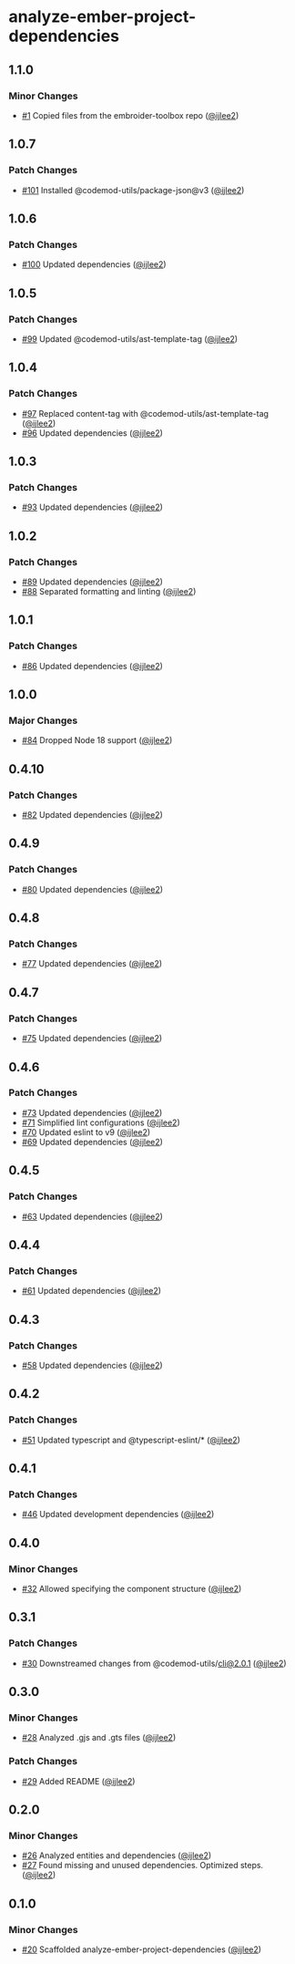 # analyze-ember-project-dependencies

## 1.1.0

### Minor Changes

- [#1](https://github.com/ijlee2/analyze-ember-project-dependencies/pull/1) Copied files from the embroider-toolbox repo ([@ijlee2](https://github.com/ijlee2))

## 1.0.7

### Patch Changes

- [#101](https://github.com/ijlee2/create-v2-addon-repo/pull/101) Installed @codemod-utils/package-json@v3 ([@ijlee2](https://github.com/ijlee2))

## 1.0.6

### Patch Changes

- [#100](https://github.com/ijlee2/create-v2-addon-repo/pull/100) Updated dependencies ([@ijlee2](https://github.com/ijlee2))

## 1.0.5

### Patch Changes

- [#99](https://github.com/ijlee2/create-v2-addon-repo/pull/99) Updated @codemod-utils/ast-template-tag ([@ijlee2](https://github.com/ijlee2))

## 1.0.4

### Patch Changes

- [#97](https://github.com/ijlee2/create-v2-addon-repo/pull/97) Replaced content-tag with @codemod-utils/ast-template-tag ([@ijlee2](https://github.com/ijlee2))
- [#96](https://github.com/ijlee2/create-v2-addon-repo/pull/96) Updated dependencies ([@ijlee2](https://github.com/ijlee2))

## 1.0.3

### Patch Changes

- [#93](https://github.com/ijlee2/create-v2-addon-repo/pull/93) Updated dependencies ([@ijlee2](https://github.com/ijlee2))

## 1.0.2

### Patch Changes

- [#89](https://github.com/ijlee2/create-v2-addon-repo/pull/89) Updated dependencies ([@ijlee2](https://github.com/ijlee2))
- [#88](https://github.com/ijlee2/create-v2-addon-repo/pull/88) Separated formatting and linting ([@ijlee2](https://github.com/ijlee2))

## 1.0.1

### Patch Changes

- [#86](https://github.com/ijlee2/create-v2-addon-repo/pull/86) Updated dependencies ([@ijlee2](https://github.com/ijlee2))

## 1.0.0

### Major Changes

- [#84](https://github.com/ijlee2/create-v2-addon-repo/pull/84) Dropped Node 18 support ([@ijlee2](https://github.com/ijlee2))

## 0.4.10

### Patch Changes

- [#82](https://github.com/ijlee2/create-v2-addon-repo/pull/82) Updated dependencies ([@ijlee2](https://github.com/ijlee2))

## 0.4.9

### Patch Changes

- [#80](https://github.com/ijlee2/create-v2-addon-repo/pull/80) Updated dependencies ([@ijlee2](https://github.com/ijlee2))

## 0.4.8

### Patch Changes

- [#77](https://github.com/ijlee2/create-v2-addon-repo/pull/77) Updated dependencies ([@ijlee2](https://github.com/ijlee2))

## 0.4.7

### Patch Changes

- [#75](https://github.com/ijlee2/create-v2-addon-repo/pull/75) Updated dependencies ([@ijlee2](https://github.com/ijlee2))

## 0.4.6

### Patch Changes

- [#73](https://github.com/ijlee2/create-v2-addon-repo/pull/73) Updated dependencies ([@ijlee2](https://github.com/ijlee2))
- [#71](https://github.com/ijlee2/create-v2-addon-repo/pull/71) Simplified lint configurations ([@ijlee2](https://github.com/ijlee2))
- [#70](https://github.com/ijlee2/create-v2-addon-repo/pull/70) Updated eslint to v9 ([@ijlee2](https://github.com/ijlee2))
- [#69](https://github.com/ijlee2/create-v2-addon-repo/pull/69) Updated dependencies ([@ijlee2](https://github.com/ijlee2))

## 0.4.5

### Patch Changes

- [#63](https://github.com/ijlee2/create-v2-addon-repo/pull/63) Updated dependencies ([@ijlee2](https://github.com/ijlee2))

## 0.4.4

### Patch Changes

- [#61](https://github.com/ijlee2/create-v2-addon-repo/pull/61) Updated dependencies ([@ijlee2](https://github.com/ijlee2))

## 0.4.3

### Patch Changes

- [#58](https://github.com/ijlee2/create-v2-addon-repo/pull/58) Updated dependencies ([@ijlee2](https://github.com/ijlee2))

## 0.4.2

### Patch Changes

- [#51](https://github.com/ijlee2/create-v2-addon-repo/pull/51) Updated typescript and @typescript-eslint/\* ([@ijlee2](https://github.com/ijlee2))

## 0.4.1

### Patch Changes

- [#46](https://github.com/ijlee2/create-v2-addon-repo/pull/46) Updated development dependencies ([@ijlee2](https://github.com/ijlee2))

## 0.4.0

### Minor Changes

- [#32](https://github.com/ijlee2/create-v2-addon-repo/pull/32) Allowed specifying the component structure ([@ijlee2](https://github.com/ijlee2))

## 0.3.1

### Patch Changes

- [#30](https://github.com/ijlee2/create-v2-addon-repo/pull/30) Downstreamed changes from @codemod-utils/cli@2.0.1 ([@ijlee2](https://github.com/ijlee2))

## 0.3.0

### Minor Changes

- [#28](https://github.com/ijlee2/create-v2-addon-repo/pull/28) Analyzed .gjs and .gts files ([@ijlee2](https://github.com/ijlee2))

### Patch Changes

- [#29](https://github.com/ijlee2/create-v2-addon-repo/pull/29) Added README ([@ijlee2](https://github.com/ijlee2))

## 0.2.0

### Minor Changes

- [#26](https://github.com/ijlee2/create-v2-addon-repo/pull/26) Analyzed entities and dependencies ([@ijlee2](https://github.com/ijlee2))
- [#27](https://github.com/ijlee2/create-v2-addon-repo/pull/27) Found missing and unused dependencies. Optimized steps. ([@ijlee2](https://github.com/ijlee2))

## 0.1.0

### Minor Changes

- [#20](https://github.com/ijlee2/create-v2-addon-repo/pull/20) Scaffolded analyze-ember-project-dependencies ([@ijlee2](https://github.com/ijlee2))
